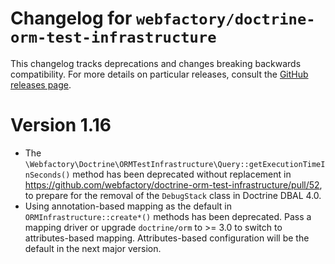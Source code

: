 # Changelog for `webfactory/doctrine-orm-test-infrastructure`

This changelog tracks deprecations and changes breaking backwards compatibility. For more details on particular releases, consult the [GitHub releases page](https://github.com/webfactory/doctrine-orm-test-infrastructure/releases).

# Version 1.16

- The `\Webfactory\Doctrine\ORMTestInfrastructure\Query::getExecutionTimeInSeconds()` method has been deprecated without replacement in https://github.com/webfactory/doctrine-orm-test-infrastructure/pull/52, to prepare for the removal of the `DebugStack` class in Doctrine DBAL 4.0.
- Using annotation-based mapping as the default in `ORMInfrastructure::create*()` methods has been deprecated. Pass a mapping driver or upgrade `doctrine/orm` to >= 3.0 to switch to attributes-based mapping. Attributes-based configuration will be the default in the next major version.
